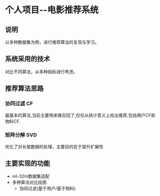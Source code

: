 # 个人项目--电影推荐系统

## 说明
以多种数据集为例，进行推荐算法的复现与学习。

## 系统采用的技术
对比不同算法，从多种指标进行考虑。


## 推荐算法思路

### 协同过滤 CF
最基本的算法,当前主要用来做召回了,仅仅从统计意义上给出推荐,包括用户CF和物料CF.

### 矩阵分解 SVD
优化了对长尾数据的处理，主要目的在于提升扩展性

## 主要实现的功能
 - ml-32m数据集适配
 - 多种算法对比绘图
   - 协同过滤(基于用户/基于物料)


